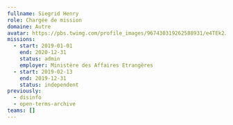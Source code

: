 ```yaml
---
fullname: Siegrid Henry
role: Chargée de mission
domaine: Autre
avatar: https://pbs.twimg.com/profile_images/967430319262588931/e4TEk2Jb_400x400.jpg
missions:
  - start: 2019-01-01
    end: 2020-12-31
    status: admin
    employer: Ministère des Affaires Etrangères
  - start: 2019-02-13
    end: 2019-12-31
    status: independent
previously:
  - disinfo
  - open-terms-archive
teams: []
---
```

